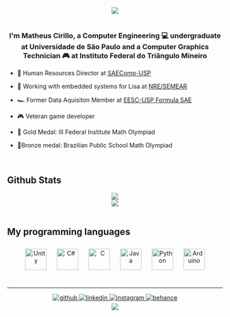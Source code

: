 <div align="center"><img src="https://github-readme-stats.vercel.app/api/pin/?username=cirillom&repo=c-template-project&theme=codeSTACKr&hide_border=true"></div>

<br/>

### <div align="center">I'm Matheus Cirillo, a Computer Engineering 💻 undergraduate at Universidade de São Paulo and a Computer Graphics Technician 🎮 at Instituto Federal do Triângulo Mineiro</div>  

- 👥 Human Resources Director at [SAEComp-USP](https://www.instagram.com/saecomp.ec/)

- 🤖 Working with embedded systems for Lisa at [NRE/SEMEAR](https://github.com/Grupo-SEMEAR-USP)

- 🏎️ Former Data Aquisiton Member at [EESC-USP Formula SAE](https://formula.eesc.usp.br/)

- 🎮 Veteran game developer

- 🥇 Gold Medal: III Federal Institute Math Olympiad  

- 🥉Bronze medal: Brazilian Public School Math Olympiad  
  

<br/>  

## Github Stats  
<div align="center"><img src="https://github-readme-stats.vercel.app/api?username=cirillom&show_icons=true&theme=codeSTACKr&count_private=true&hide_border=true" align="center" /></div>  

<div align="center"><img src="https://github-readme-stats.vercel.app/api/top-langs/?username=cirillom&show_icons=true&theme=codeSTACKr&hide_border=true&layout=compact" align="center" /></div>  

<br/>  

## My programming languages  
<div align="center">  
  <a href="https://unity.com/" target="_blank"><img style="margin: 10px" src="https://profilinator.rishav.dev/skills-assets/unity.png" alt="Unity" height="50" /></a>  
<a href="https://docs.microsoft.com/en-us/dotnet/csharp/" target="_blank"><img style="margin: 10px" src="https://profilinator.rishav.dev/skills-assets/csharp-original.svg" alt="C#" height="50" /></a>  
<a href="https://www.cprogramming.com/" target="_blank"><img style="margin: 10px" src="https://profilinator.rishav.dev/skills-assets/c-original.svg" alt="C" height="50" /></a>  
<a href="https://www.java.com/" target="_blank"><img style="margin: 10px" src="https://profilinator.rishav.dev/skills-assets/java-original-wordmark.svg" alt="Java" height="50" /></a>  
<a href="https://www.python.org/" target="_blank"><img style="margin: 10px" src="https://profilinator.rishav.dev/skills-assets/python-original.svg" alt="Python" height="50" /></a>  
<a href="https://www.arduino.cc/" target="_blank"><img style="margin: 10px" src="https://profilinator.rishav.dev/skills-assets/arduino.png" alt="Arduino" height="50" /></a>  
</div>

<br/>  

---

<div align="center">
<a href="https://github.com/cirillom" target="_blank">
<img src=https://img.shields.io/badge/github-%2324292e.svg?&style=for-the-badge&logo=github&logoColor=white alt=github style="margin-bottom: 5px;" />
</a>
<a href="https://linkedin.com/in/cirillomatheus" target="_blank">
<img src=https://img.shields.io/badge/linkedin-%231E77B5.svg?&style=for-the-badge&logo=linkedin&logoColor=white alt=linkedin style="margin-bottom: 5px;" />
</a>
<a href="https://instagram.com/cirillo_matheus" target="_blank">
<img src=https://img.shields.io/badge/instagram-%23000000.svg?&style=for-the-badge&logo=instagram&logoColor=white alt=instagram style="margin-bottom: 5px;" />
</a>
<a href="https://www.behance.net/matheuscirillo" target="_blank">
<img src=https://img.shields.io/badge/behance-%23191919.svg?&style=for-the-badge&logo=behance&logoColor=white alt=behance style="margin-bottom: 5px;" />
</a>  
</div>  

<div align="center">
<img src="https://komarev.com/ghpvc/?username=cirillom&&style=flat-square" align="center" />
</div>  

<br />
